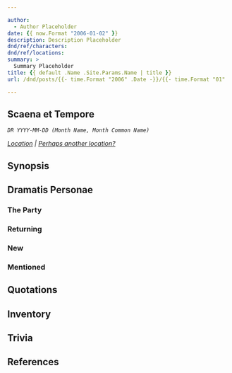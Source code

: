 ```yaml
---

author:
  - Author Placeholder
date: {{ now.Format "2006-01-02" }}
description: Description Placeholder
dnd/ref/characters:
dnd/ref/locations:
summary: >
  Summary Placeholder
title: {{ default .Name .Site.Params.Name | title }}
url: /dnd/posts/{{- time.Format "2006" .Date -}}/{{- time.Format "01" .Date -}}/{{- time.Format "02" .Date -}}/{{- default .Name .Site.Params.Name | urlize }}

---
```


## Scaena et Tempore

_`DR YYYY-MM-DD (Month Name, Month Common Name)`_

_[Location](/dnd/locations/) | [Perhaps another location?](/dnd/locations/)_

## Synopsis

## Dramatis Personae

### The Party

### Returning

### New

### Mentioned

## Quotations

## Inventory

## Trivia

## References

